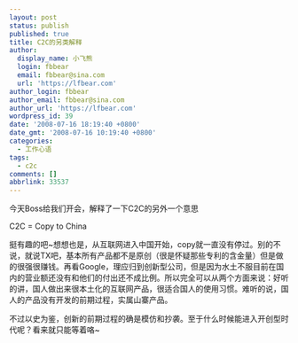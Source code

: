 ```yaml
---
layout: post
status: publish
published: true
title: C2C的另类解释
author:
  display_name: 小飞熊
  login: fbbear
  email: fbbear@sina.com
  url: 'https://lfbear.com'
author_login: fbbear
author_email: fbbear@sina.com
author_url: 'https://lfbear.com'
wordpress_id: 39
date: '2008-07-16 18:19:40 +0800'
date_gmt: '2008-07-16 10:19:40 +0800'
categories:
  - 工作心语
tags:
  - c2c
comments: []
abbrlink: 33537
---
```

<p>今天Boss给我们开会，解释了一下C2C的另外一个意思</p>
<p><!--more-->C2C = Copy to China</p>
<p>挺有趣的吧~想想也是，从互联网进入中国开始，copy就一直没有停过。别的不说，就说TX吧，基本所有产品都不是原创（很是怀疑那些专利的含金量）但是做的很强很赚钱。再看Google，理应归到创新型公司，但是因为水土不服目前在国内的营业额还没有和他们的付出还不成比例。所以完全可以从两个方面来说：好听的讲，国人做出来很本土化的互联网产品，很适合国人的使用习惯。难听的说，国人的产品没有开发的前期过程，实属山寨产品。</p>
<p>不过以史为鉴，创新的前期过程的确是模仿和抄袭。至于什么时候能进入开创型时代呢？看来就只能等着咯~</p>
